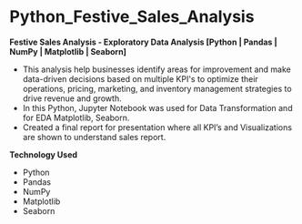 # Python_Festive_Sales_Analysis

**Festive Sales Analysis -  Exploratory Data Analysis [Python | Pandas | NumPy | Matplotlib | Seaborn]**

- This analysis help businesses identify areas for improvement and make data-driven decisions based on multiple
KPI's to optimize their operations, pricing, marketing, and inventory management strategies to drive revenue and
growth.
- In this Python, Jupyter Notebook was used for Data Transformation and for EDA Matplotlib, Seaborn.
- Created a final report for presentation where all KPI’s and Visualizations are shown to understand sales report.

**Technology Used**

- Python
- Pandas
- NumPy
- Matplotlib
- Seaborn
